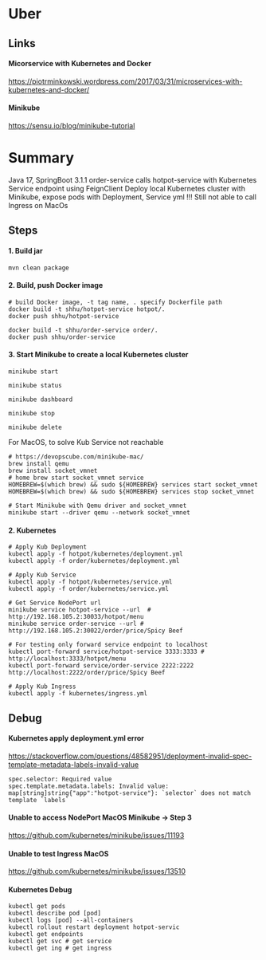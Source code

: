 # Uber
## Links
#### Micorservice with Kubernetes and Docker
https://piotrminkowski.wordpress.com/2017/03/31/microservices-with-kubernetes-and-docker/

#### Minikube
https://sensu.io/blog/minikube-tutorial

# Summary
Java 17, SpringBoot 3.1.1
order-service calls hotpot-service with Kubernetes Service endpoint using FeignClient
Deploy local Kubernetes cluster with Minikube, expose pods with Deployment, Service yml
!!! Still not able to call Ingress on MacOs

## Steps
#### 1. Build jar
```
mvn clean package
```

#### 2. Build, push Docker image
```
# build Docker image, -t tag name, . specify Dockerfile path
docker build -t shhu/hotpot-service hotpot/.
docker push shhu/hotpot-service

docker build -t shhu/order-service order/.
docker push shhu/order-service
```

#### 3. Start Minikube to create a local Kubernetes cluster

```
minikube start

minikube status

minikube dashboard

minikube stop

minikube delete
```

For MacOS, to solve Kub Service not reachable
```
# https://devopscube.com/minikube-mac/
brew install qemu
brew install socket_vmnet
# home brew start socket_vmnet service
HOMEBREW=$(which brew) && sudo ${HOMEBREW} services start socket_vmnet
HOMEBREW=$(which brew) && sudo ${HOMEBREW} services stop socket_vmnet

# Start Minikube with Qemu driver and socket_vmnet
minikube start --driver qemu --network socket_vmnet
```

#### 2. Kubernetes 
```
# Apply Kub Deployment
kubectl apply -f hotpot/kubernetes/deployment.yml
kubectl apply -f order/kubernetes/deployment.yml

# Apply Kub Service
kubectl apply -f hotpot/kubernetes/service.yml
kubectl apply -f order/kubernetes/service.yml

# Get Service NodePort url
minikube service hotpot-service --url  # http://192.168.105.2:30033/hotpot/menu
minikube service order-service --url # http://192.168.105.2:30022/order/price/Spicy Beef

# For testing only forward service endpoint to localhost
kubectl port-forward service/hotpot-service 3333:3333 # http://localhost:3333/hotpot/menu
kubectl port-forward service/order-service 2222:2222 http://localhost:2222/order/price/Spicy Beef 

# Apply Kub Ingress
kubectl apply -f kubernetes/ingress.yml
```

## Debug
#### Kubernetes apply deployment.yml error
https://stackoverflow.com/questions/48582951/deployment-invalid-spec-template-metadata-labels-invalid-value
```
spec.selector: Required value
spec.template.metadata.labels: Invalid value: map[string]string{"app":"hotpot-service"}: `selector` does not match template `labels`
```

#### Unable to access NodePort MacOS Minikube -> Step 3
https://github.com/kubernetes/minikube/issues/11193

#### Unable to test Ingress MacOS
https://github.com/kubernetes/minikube/issues/13510

#### Kubernetes Debug
```
kubectl get pods
kubectl describe pod [pod]
kubectl logs [pod] --all-containers
kubectl rollout restart deployment hotpot-servic
kubectl get endpoints
kubectl get svc # get service
kubectl get ing # get ingress
```
